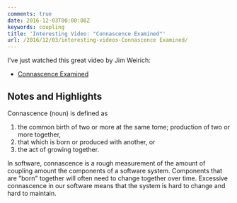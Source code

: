 ```yaml
---
comments: true
date: 2016-12-03T00:00:00Z
keywords: coupling
title: 'Interesting Video: "Connascence Examined"'
url: /2016/12/03/interesting-videos-Connascence Examined/
---
```


I've just watched this great video by Jim Weirich:

- [Connascence Examined](https://www.youtube.com/watch?v=HQXVKHoUQxY)

## Notes and Highlights

Connascence (noun) is defined as 

1. the common birth of two or more at the same tome; production of two or more together, 
1. that which is born or produced with another, or
1. the act of growing together.

In software, connascence is a rough measurement of the amount of coupling amount the components of a software system. Components that are "born" together will often need to change together over time. Excessive connascence in our software means that the system is hard to change and hard to maintain.
